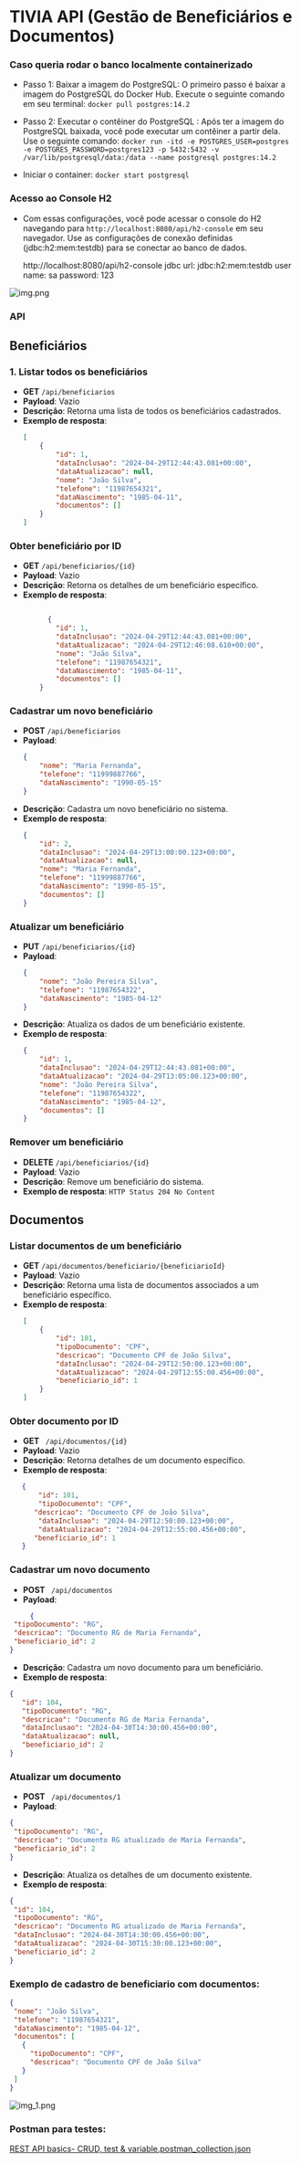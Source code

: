 # TIVIA API  (Gestão de Beneficiários e Documentos)

### Caso queria rodar o banco localmente containerizado

- Passo 1: Baixar a imagem do PostgreSQL:
    O primeiro passo é baixar a imagem do PostgreSQL do Docker Hub. Execute o seguinte comando em seu terminal:
`docker pull postgres:14.2`

- Passo 2: Executar o contêiner do PostgreSQL :
  Após ter a imagem do PostgreSQL baixada, você pode executar um contêiner a partir dela. Use o seguinte comando:
    `docker run -itd -e POSTGRES_USER=postgres -e POSTGRES_PASSWORD=postgres123 -p 5432:5432 -v /var/lib/postgresql/data:/data --name postgresql postgres:14.2`

- Iniciar o container: 
  `docker start postgresql`


### Acesso ao Console H2
- Com essas configurações, você pode acessar o console do H2 navegando
para `http://localhost:8080/api/h2-console` em seu navegador. Use as configurações de conexão definidas (jdbc:h2:mem:testdb) 
 para se conectar ao banco de dados.

    http://localhost:8080/api/h2-console
    jdbc url: jdbc:h2:mem:testdb
    user name: sa
    password: 123

![img.png](img.png)


### API 

## Beneficiários

### 1. Listar todos os beneficiários
- **GET** `/api/beneficiarios`
- **Payload**: Vazio
- **Descrição**: Retorna uma lista de todos os beneficiários cadastrados.
- **Exemplo de resposta**:
  ```json
  [
      {
          "id": 1,
          "dataInclusao": "2024-04-29T12:44:43.081+00:00",
          "dataAtualizacao": null,
          "nome": "João Silva",
          "telefone": "11987654321",
          "dataNascimento": "1985-04-11",
          "documentos": []
      }
  ]
  ```

### Obter beneficiário por ID

- **GET** `/api/beneficiarios/{id}`
- **Payload**: Vazio
- **Descrição**: Retorna os detalhes de um beneficiário específico.
- **Exemplo de resposta**:
  ```json
  
        {
          "id": 1,
          "dataInclusao": "2024-04-29T12:44:43.081+00:00",
          "dataAtualizacao": "2024-04-29T12:46:08.610+00:00",
          "nome": "João Silva",
          "telefone": "11987654321",
          "dataNascimento": "1985-04-11",
          "documentos": []
      }
  ```
### Cadastrar um novo beneficiário
- **POST** `/api/beneficiarios`
- **Payload**:
  ```json
  {
      "nome": "Maria Fernanda",
      "telefone": "11999887766",
      "dataNascimento": "1990-05-15"
  }
  ```
- **Descrição**: Cadastra um novo beneficiário no sistema.
- **Exemplo de resposta**:
  ```json
  {
      "id": 2,
      "dataInclusao": "2024-04-29T13:00:00.123+00:00",
      "dataAtualizacao": null,
      "nome": "Maria Fernanda",
      "telefone": "11999887766",
      "dataNascimento": "1990-05-15",
      "documentos": []
  }
  ```

### Atualizar um beneficiário
- **PUT** `/api/beneficiarios/{id}`
- **Payload**:
  ```json
  {
      "nome": "João Pereira Silva",
      "telefone": "11987654322",
      "dataNascimento": "1985-04-12"
  }
  ```
- **Descrição**: Atualiza os dados de um beneficiário existente.
- **Exemplo de resposta**:
  ```json
  {
      "id": 1,
      "dataInclusao": "2024-04-29T12:44:43.081+00:00",
      "dataAtualizacao": "2024-04-29T13:05:00.123+00:00",
      "nome": "João Pereira Silva",
      "telefone": "11987654322",
      "dataNascimento": "1985-04-12",
      "documentos": []
  }
  ```

### Remover um beneficiário
- **DELETE** `/api/beneficiarios/{id}`
- **Payload**: Vazio
- **Descrição**: Remove um beneficiário do sistema.
- **Exemplo de resposta**: `HTTP Status 204 No Content`

## Documentos

### Listar documentos de um beneficiário
- **GET** `/api/documentos/beneficiario/{beneficiarioId}`
- **Payload**: Vazio
- **Descrição**: Retorna uma lista de documentos associados a um beneficiário específico.
- **Exemplo de resposta**:
  ```json
  [
      {
          "id": 101,
          "tipoDocumento": "CPF",
          "descricao": "Documento CPF de João Silva",
          "dataInclusao": "2024-04-29T12:50:00.123+00:00",
          "dataAtualizacao": "2024-04-29T12:55:00.456+00:00",
          "beneficiario_id": 1
      }
  ]
  ```
  
### Obter documento por ID
- **GET**  ` /api/documentos/{id}`
- **Payload**: Vazio
- **Descrição**:  Retorna detalhes de um documento específico.
- **Exemplo de resposta**:
 ```json
    {
        "id": 101,
        "tipoDocumento": "CPF",
       "descricao": "Documento CPF de João Silva",
        "dataInclusao": "2024-04-29T12:50:00.123+00:00",
        "dataAtualizacao": "2024-04-29T12:55:00.456+00:00",
       "beneficiario_id": 1
    }
  ```

### Cadastrar um novo documento
- **POST**  ` /api/documentos`
- **Payload**: 
 ```json
      {
  "tipoDocumento": "RG",
  "descricao": "Documento RG de Maria Fernanda",
  "beneficiario_id": 2
}
  ```
- **Descrição**:  Cadastra um novo documento para um beneficiário.
- **Exemplo de resposta**:
 ```json
{
    "id": 104,
    "tipoDocumento": "RG",
    "descricao": "Documento RG de Maria Fernanda",
    "dataInclusao": "2024-04-30T14:30:00.456+00:00",
    "dataAtualizacao": null,
    "beneficiario_id": 2
}
  ```


### Atualizar um documento
- **POST**  ` /api/documentos/1`
- **Payload**:
 ```json
{
  "tipoDocumento": "RG",
  "descricao": "Documento RG atualizado de Maria Fernanda",
  "beneficiario_id": 2
}

  ```
- **Descrição**: Atualiza os detalhes de um documento existente.
- **Exemplo de resposta**:
 ```json
{
  "id": 104,
  "tipoDocumento": "RG",
  "descricao": "Documento RG atualizado de Maria Fernanda",
  "dataInclusao": "2024-04-30T14:30:00.456+00:00",
  "dataAtualizacao": "2024-04-30T15:30:00.123+00:00",
  "beneficiario_id": 2
}
  ```

### Exemplo de cadastro de beneficiario com documentos: 

 ```json
 {
  "nome": "João Silva",
  "telefone": "11987654321",
  "dataNascimento": "1985-04-12",
  "documentos": [
    {
      "tipoDocumento": "CPF",
      "descricao": "Documento CPF de João Silva"
    }
  ]
}
  ```
![img_1.png](img_1.png)


### Postman para testes:
[REST API basics- CRUD, test & variable.postman_collection.json](..%2F..%2F..%2F..%2FDownloads%2FREST%20API%20basics-%20CRUD%2C%20test%20%26%20variable.postman_collection.json)
    




